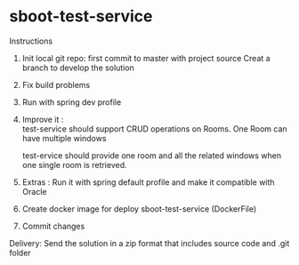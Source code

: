 # sboot-test-service
Instructions
1) Init local git repo:
   first commit to master with project source
   Creat a branch to develop the solution

2) Fix build problems

3) Run with spring dev profile

4) Improve it :  
   test-service should support CRUD operations on Rooms.
   One Room can have multiple windows

   test-ervice should provide one room and all the related windows when one single room is retrieved.
   
5) Extras : 
   Run it with spring default profile and make it compatible with Oracle   

6) Create docker image for deploy sboot-test-service (DockerFile)
   
6) Commit changes   

Delivery:
  Send the solution in a zip format that includes source code and .git folder  
